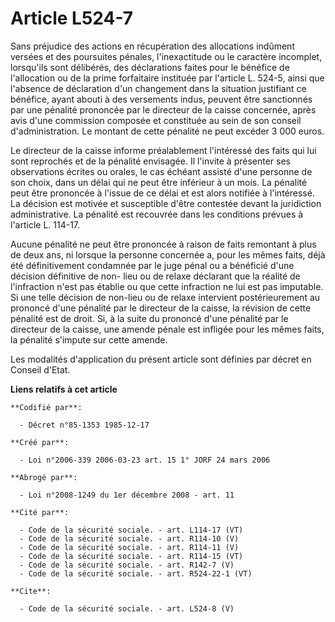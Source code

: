# Article L524-7

Sans préjudice des actions en récupération des allocations indûment versées et des poursuites pénales, l'inexactitude ou le
caractère incomplet, lorsqu'ils sont délibérés, des déclarations faites pour le bénéfice de l'allocation ou de la prime
forfaitaire instituée par l'article L. 524-5, ainsi que l'absence de déclaration d'un changement dans la situation justifiant
ce bénéfice, ayant abouti à des versements indus, peuvent être sanctionnés par une pénalité prononcée par le directeur de la
caisse concernée, après avis d'une commission composée et constituée au sein de son conseil d'administration. Le montant de
cette pénalité ne peut excéder 3 000 euros. 

Le directeur de la caisse informe préalablement l'intéressé des faits qui lui sont reprochés et de la pénalité envisagée. Il
l'invite à présenter ses observations écrites ou orales, le cas échéant assisté d'une personne de son choix, dans un délai
qui ne peut être inférieur à un mois. La pénalité peut être prononcée à l'issue de ce délai et est alors notifiée à
l'intéressé. La décision est motivée et susceptible d'être contestée devant la juridiction administrative. La pénalité est
recouvrée dans les conditions prévues à l'article L. 114-17. 

Aucune pénalité ne peut être prononcée à raison de faits remontant à plus de deux ans, ni lorsque la personne concernée a,
pour les mêmes faits, déjà été définitivement condamnée par le juge pénal ou a bénéficié d'une décision définitive de non-
lieu ou de relaxe déclarant que la réalité de l'infraction n'est pas établie ou que cette infraction ne lui est pas
imputable. Si une telle décision de non-lieu ou de relaxe intervient postérieurement au prononcé d'une pénalité par le
directeur de la caisse, la révision de cette pénalité est de droit. Si, à la suite du prononcé d'une pénalité par le
directeur de la caisse, une amende pénale est infligée pour les mêmes faits, la pénalité s'impute sur cette amende. 

Les modalités d'application du présent article sont définies par décret en Conseil d'Etat.

**Liens relatifs à cet article**

	**Codifié par**:

	  - Décret n°85-1353 1985-12-17

	**Créé par**:

	  - Loi n°2006-339 2006-03-23 art. 15 1° JORF 24 mars 2006

	**Abrogé par**:

	  - Loi n°2008-1249 du 1er décembre 2008 - art. 11

	**Cité par**:

	  - Code de la sécurité sociale. - art. L114-17 (VT)
	  - Code de la sécurité sociale. - art. R114-10 (V)
	  - Code de la sécurité sociale. - art. R114-11 (V)
	  - Code de la sécurité sociale. - art. R114-15 (VT)
	  - Code de la sécurité sociale. - art. R142-7 (V)
	  - Code de la sécurité sociale. - art. R524-22-1 (VT)

	**Cite**:

	  - Code de la sécurité sociale. - art. L524-8 (V)
